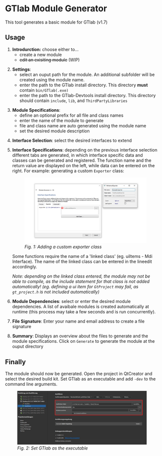 # GTlab Module Generator

This tool generates a basic module for GTlab (v1.7)


## Usage

1. **Introdurction:** choose either to...
	* create a new module
	* ~~edit an exisiting module~~ (WIP)

</p> 

2. **Settings**: 
    * select an ouput path for the module. An additional subfolder will be created using the module name.
    * enter the path to the GTlab install directory. This directory **must** contain `bin/GTlab(.exe)`
    * enter the path to the GTlab-Devtools install directory. This directory should contain `include`, `lib`, and `ThirdPartyLibraries`

</p>

3. **Module Specifications**:
    * define an optional prefix for all file and class names
    * enter the name of the module to generate
    * file and class name are auto generated using the module name
    * set the desired module description 

</p>

4. **Interface Selection**: select the desired interfaces to extend 


5. **Interface Specifications**: depending on the previous interface selection different tabs are generated, in which interface specific data and classes can be generated and registered. The function name and the return value are displayed on the left, while data can be entered on the right. For example: generating a custom `Exporter` class:

    <figure class="image">
        <img src="/images/add_class_example.jpg" alt="Adding a custom exporter class">
        <figcaption> <i>Fig. 1: Adding a custom exporter class</i></figcaption>
    </figure>

    Some functions require the name of a 'linked class' (eg. uiItems - Mdi Interface). The name of the linked class can be entered in the lineedit accordingly.

    _Note: depending on the linked class entered, the module may not be able to compile, as the include statement for that class is not added automatically! (eg. defining a ui item for `GtProject` may fail, as `gt_project.h` is not included automatically)_

6. **Module Dependencies**: select or enter the desired module dependencies. A list of avaibale modules is created automatically at runtime (this process may take a few seconds and is run concurrently). 

</p>

7. **File Signature**: Enter your name and email address to create a file signature

8. **Summary**: Displays an overview about the files to generate and the module specifications. Click on `Generate` to generate the module at the ouput directory


## Finally

The module should now be generated. Open the project in QtCreator and select the desired build kit. Set GTlab as an executable and add `-dev` to the command line arguments.

<figure class="image">
    <img src="/images/set_gtlab_executable.jpg" alt="Set GTlab as the executable">
    <figcaption> <i>Fig. 2: Set GTlab as the executable</i></figcaption>
</figure>

